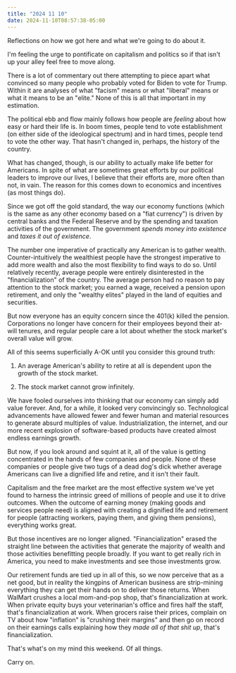 ```yaml
---
title: "2024 11 10"
date: 2024-11-10T08:57:38-05:00
---
```


Reflections on how we got here and what we're going to do about it.

I'm feeling the urge to pontificate on capitalism and politics so if that isn't
up your alley feel free to move along.

There is a lot of commentary out there attempting to piece apart what convinced
so many people who probably voted for Biden to vote for Trump. Within it are
analyses of what "facism" means or what "liberal" means or what it means to be
an "elite." None of this is all that important in my estimation.

The political ebb and flow mainly follows how people are _feeling_ about how
easy or hard their life is. In boom times, people tend to vote establishment (on
either side of the ideological spectrum) and in hard times, people tend to vote
the other way. That hasn't changed in, perhaps, the history of the country.

What has changed, though, is our ability to actually make life better for
Americans. In spite of what are sometimes great efforts by our political leaders
to improve our lives, I believe that their efforts are, more often than not, in
vain. The reason for this comes down to economics and incentives (as most things
do).

Since we got off the gold standard, the way our economy functions (which is the
same as any other economy based on a "fiat currency") is driven by central banks
and the Federal Reserve and by the spending and taxation activities of the
government. The government _spends money into existence_ and _taxes it out of
existence_.

The number one imperative of practically any American is to gather wealth.
Counter-intuitively the wealthiest people have the strongest imperative to add
more wealth and also the most flexibility to find ways to do so. Until
relatively recently, average people were entirely disinterested in the
"financialization" of the country. The average person had no reason to pay
attention to the stock market; you earned a wage, received a pension upon
retirement, and only the "wealthy elites" played in the land of equities and
securities.

But now everyone has an equity concern since the 401(k) killed the pension.
Corporations no longer have concern for their employees beyond their at-will
tenures, and regular people care a lot about whether the stock market's overall
value will grow.

All of this seems superficially A-OK until you consider this ground truth:

1. An average American's ability to retire at all is dependent upon the growth
   of the stock market.

2. The stock market cannot grow infinitely.

We have fooled ourselves into thinking that our economy can simply add value
forever. And, for a while, it looked very convincingly so. Technological
advancements have allowed fewer and fewer human and material resources to
generate absurd multiples of value. Industrialization, the internet, and our
more recent explosion of software-based products have created almost endless
earnings growth.

But now, if you look around and squint at it, all of the value is getting
concentrated in the hands of few companies and people. None of these companies
or people give two tugs of a dead dog's dick whether average Americans can live
a dignified life and retire, and it isn't their fault.

Capitalism and the free market are the most effective system we've yet found to
harness the intrinsic greed of millions of people and use it to drive outcomes.
When the outcome of earning money (making goods and services people need) is
aligned with creating a dignified life and retirement for people (attracting
workers, paying them, and giving them pensions), everything works great.

But those incentives are no longer aligned. "Financialization" erased the
straight line between the activities that generate the majority of wealth and
those activities benefitting people broadly. If you want to get really rich in
America, you need to make investments and see those investments grow.

Our retirement funds are tied up in all of this, so we now perceive that as a
net good, but in reality the kingpins of American business are strip-mining
everything they can get their hands on to deliver those returns. When WalMart
crushes a local mom-and-pop shop, that's financialization at work. When private
equity buys your veterinarian's office and fires half the staff, that's
financialization at work. When grocers raise their prices, complain on TV about
how "inflation" is "crushing their margins" and then go on record on their
earnings calls explaining how they _made all of that shit up_, that's
financialization.

That's what's on my mind this weekend. Of all things.

Carry on.
